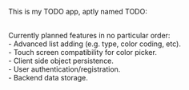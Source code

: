 This is my TODO app, aptly named TODO:<br><br>

Currently planned features in no particular order:<br>
    - Advanced list adding (e.g. type, color coding, etc).<br>
    - Touch screen compatibility for color picker.<br>
    - Client side object persistence.<br>
    - User authentication/registration.<br>
    - Backend data storage.<br>
